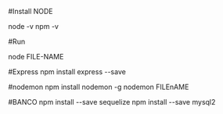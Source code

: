 #Install NODE

node -v
npm -v

#Run

node FILE-NAME

#Express
npm install express --save

#nodemon
npm install nodemon -g
nodemon FILEnAME

#BANCO
npm install --save sequelize
npm install --save mysql2
